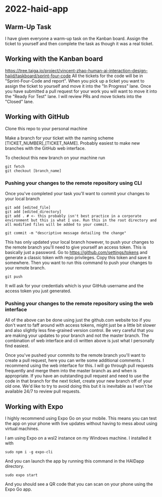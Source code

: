 # 2022-haid-app

## Warm-Up Task
I have given everyone a warm-up task on the Kanban board. Assign the ticket to yourself and then complete the task as though it was a real ticket.

## Working with the Kanban board

https://tree.taiga.io/project/vincent-zhao-human-ai-interaction-design-haiid/taskboard/sprint-four-code
All the tickets for the code will be in "Sprint-Four-Code and report". When you pick up a ticket you want to assign the ticket to yourself and move it into the "In Progress" lane. Once you have submitted a pull request for your work you will want to move it into the "Ready For Test" lane. I will review PRs and move tickets into the "Closed" lane.

## Working with GitHub

Clone this repo to your personal machine

Make a branch for your ticket with the naming scheme [TICKET_NUMBER]_[TICKET_NAME]. Probably easiest to make new branches with the GitHub web interface.

To checkout this new branch on your machine run
```
git fetch
git checkout [branch_name]
```

### Pushing your changes to the remote repository using CLI

Once you've completed your task you'll want to commit your changes to your local branch
```
git add [edited_file]
git add [edited_directory]
git add . # <- this probably isn't best practice in a corporate environment but this is what I use. Run this in the root directory and all modified files will be added to your commit.

git commit -m "descriptive message detailing the change"
```

This has only updated your local branch however, to push your changes to the remote branch you'll need to give yourself an access token. This is basically just a password. Go to https://github.com/settings/tokens and generate a classic token with repo privileges. Copy this token and save it somewhere. Then you want to run this command to push your changes to your remote branch.
```
git push
```

It will ask for your credentials which is your GitHub username and the access token you just generated.

### Pushing your changes to the remote repository using the web interface

All of the above can be done using just the github.com website too if you don't want to faff around with access tokens, might just be a little bit slower and also slightly less fine-grained version control. Be very careful that you are making your updates to your branch and not the master branch. The combination of web interface and cli written above is just what I personally find easiest.

Once you've pushed your commits to the remote branch you'll want to create a pull request, here you can write some additional comments. I recommend using the web interface for this. I will go through pull requests frequently and merge them into the master branch as and when is appropriate. If you have an outstanding pull request and need to use the code in that branch for the next ticket, create your new branch off of your old one. We'd like to try to avoid doing this but it is inevitable as I won't be available 24/7 to review pull requests.

## Working with Expo

I highly recommend using Expo Go on your mobile. This means you can test the app on your phone with live updates without having to mess about using virtual machines.

I am using Expo on a wsl2 instance on my Windows machine. I installed it with
```
sudo npm i -g expo-cli
```

And you can launch the app by running this command in the HAIDapp directory.
```
sudo expo start
```

And you should see a QR code that you can scan on your phone using the Expo Go app.
